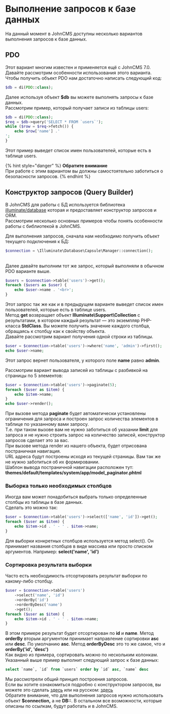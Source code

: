# Выполнение запросов к базе данных

На данный момент в JohnCMS доступны несколько вариантов выполнения запросов к базе данных.

## **PDO**

Этот вариант многим известен и применяется ещё с JohnCMS 7.0.\
Давайте рассмотрим особенности использования этого варианта.\
Чтобы получить объект PDO нам достаточно написать следующий код:&#x20;

```php
$db = di(PDO::class);
```

Далее используя объект **$db** вы можете выполнять запросы к базе данных.\
Рассмотрим пример, который получает записи из таблицы users:&#x20;

```php
$db = di(PDO::class);
$req = $db->query('SELECT * FROM `users`');
while ($row = $req->fetch()) {
    echo $row['name'] .'
';
}
```

Этот пример выведет список имен пользователей, которые есть в таблице users.

{% hint style="danger" %}
**Обратите внимание**\
При работе с этим вариантом вы должны самостоятельно заботиться о безопасности запросов.
{% endhint %}

## **Конструктор запросов (Query Builder)**

В JohnCMS для работы с БД используется библиотека [illuminate/database](https://github.com/illuminate/database) которая и предоставляет конструктор запросов и ORM.\
Рассмотрим несколько основных примеров чтобы понять особенности работы с библиотекой в JohnCMS.

Для выполнения запросов, сначала нам необходимо получить объект текущего подключения к БД:&#x20;

```php
$connection = \Illuminate\Database\Capsule\Manager::connection();
```

&#x20;\
Далее давайте выполним тот же запрос, который выполняли в обычном PDO варианте выше.&#x20;

```php
$users = $connection->table('users')->get();
foreach ($users as $user) {
    echo $user->name . '<br>';
}
```

Этот запрос так же как и в предыдущем варианте выведет список имен пользователей, которые есть в таблице users.\
Метод **get** возвращает объект **Illuminate\Support\Collection** c результатами, в котором каждый результат — это экземпляр PHP-класса **StdClass**. Вы можете получить значение каждого столбца, обращаясь к столбцу как к свойству объекта.\
Давайте рассмотрим вариант получения одной строки из таблицы.&#x20;

```php
$user = $connection->table('users')->where('name', 'admin')->first();
echo $user->name;
```

Этот запрос вернет пользователя, у которого поле **name** равно **admin**.

Рассмотрим вариант вывода записей из таблицы с разбивкой на страницы по 5 элементов:&#x20;

```php
$user = $connection->table('users')->paginate(5);
foreach ($user as $item) {
    echo $item->name;
}
echo $user->render(); 
```

При вызове метода **paginate** будет автоматически установлены ограничения для запроса и построен запрос количества элементов в таблице по указанному вами запросу.\
Т.е. при таком вызове вам не нужно заботиться об указании **limit** для запроса и не нужно строить запрос на количество записей, конструктор запросов сделает это за вас.\
При вызове метода render из нашего объекта, будет отрисована постраничная навигация.\
URL адреса будут построены исходя из текущей страницы. Вам так же не нужно заботиться об их формировании.\
Шаблон вывода постраничной навигации расположен тут:\
**themes/default/templates/system/app/model\_paginator.phtml**

### **Выборка только необходимых столбцов**

Иногда вам может понадобиться выбрать только определенные столбцы из таблицы в базе данных.\
Сделать это можно так:

```php
$user = $connection->table('users')->select(['name', 'id'])->get();
foreach ($user as $item) {
    echo $item->id . ' - ' . $item->name;
}
```

Для выборки конкретных столбцов используется метод select(). Он принимает названия столбцов в виде массива или просто списком аргументов. Например: **select('name', 'id')**

### **Сортировка результата выборки**

Часто есть необходимость отсортировать результат выборки по какому-либо столбцу.

```php
$user = $connection->table('users')
    ->select('name', 'id')
    ->orderBy('id')
    ->orderByDesc('name')
    ->get();
foreach ($user as $item) {
    echo $item->id . ' - ' . $item->name;
}
```

В этом примере результат будет отсортирован по **id** и **name**. Метод **orderBy** вторым аргументом принимает направление сортировки **asc** или **desc**. По умолчанию **asc**. Метод **orderByDesc** это то же самое, что и **orderBy('id', 'desc')**\
Как видно из примера, сортировать можно по нескольким колонкам. Указанный выше пример выполнит следующий запрос к базе данных:

```sql
select `name`, `id` from `users` order by `id` asc, `name` desc
```

Мы рассмотрели общий принцип построения запросов.\
Если вы хотите ознакомиться подробно с конструктором запросов, вы можете это сделать [здесь](https://laravel.com/docs/7.x/queries) или на русском: [здесь](https://laravel.su/docs/5.4/queries)\
Обратите внимание, что для выполнения запросов нужно использовать объект **$connection,** а не **DB::**. В остальном все возможности, которые описаны по ссылкам, будут работать и в JohnCMS.
